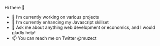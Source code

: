  Hi there 👋

- 🔭 I’m currently working on various projects
- 🌱 I’m currently enhancing my Javascript skillset
- 💬 Ask me about anything web development or economics, and I would gladly help!
- 📫 You can reach me on Twitter @muzect
